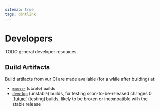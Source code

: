 ```yaml
---
sitemap: true
tags: dontlink
---
```


# Developers

TODO general developer resources.

## Build Artifacts

Build artifacts from our CI are made available (for a while after building) at:

- [`master`](builds.md) (stable) builds
- [`develop`](builds-develop.md) (unstable) builds, for testing soon-to-be-released changes
0 ['future'](builds-future.md) (testing) builds, likely to be broken or incompatible with the stable release
